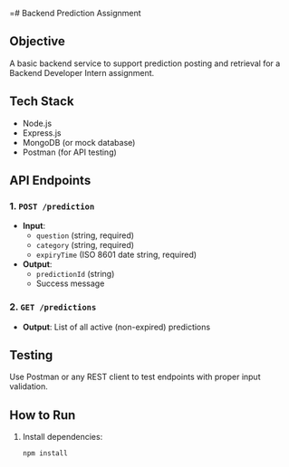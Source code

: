 =# Backend Prediction Assignment

## Objective
A basic backend service to support prediction posting and retrieval for a Backend Developer Intern assignment.

## Tech Stack
- Node.js
- Express.js
- MongoDB (or mock database)
- Postman (for API testing)

## API Endpoints

### 1. `POST /prediction`
- **Input**: 
  - `question` (string, required)
  - `category` (string, required)
  - `expiryTime` (ISO 8601 date string, required)
- **Output**: 
  - `predictionId` (string)
  - Success message

### 2. `GET /predictions`
- **Output**: List of all active (non-expired) predictions

## Testing
Use Postman or any REST client to test endpoints with proper input validation.

## How to Run

1. Install dependencies:

   ```bash
   npm install
